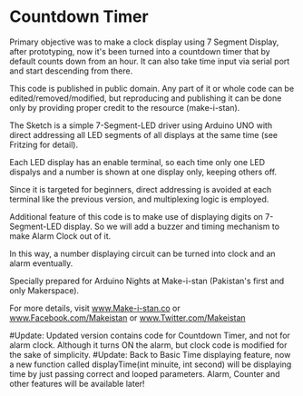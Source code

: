 # Countdown Timer
Primary objective was to make a clock display using 7 Segment Display, after prototyping, now it's been turned into a countdown timer that by default counts down from an hour. It can also take time input via serial port and start descending from there.

This code is published in public domain.
Any part of it or whole code can be edited/removed/modified, but reproducing and publishing it can be done only by providing proper credit to the resource (make-i-stan).

The Sketch is a simple 7-Segment-LED driver using Arduino UNO with direct addressing all LED segments of all displays at the same time (see Fritzing for detail).

Each LED display has an enable terminal, so each time only one LED dispalys and a number is shown at one display only, keeping others off.

Since it is targeted for beginners, direct addressing is avoided at each terminal like the previous version, and multiplexing logic is employed.

Additional feature of this code is to make use of displaying digits on 7-Segment-LED display. So we will add a buzzer and timing mechanism to make Alarm Clock out of it.

In this way, a number displaying circuit can be turned into clock and an alarm eventually.

Specially prepared for Arduino Nights at Make-i-stan (Pakistan's first and only Makerspace).

For more details, visit www.Make-i-stan.co or www.Facebook.com/Makeistan or www.Twitter.com/Makeistan


#Update:
Updated version contains code for Countdown Timer, and not for alarm clock. Although it turns ON the alarm, but clock code is modified for the sake of simplicity.
#Update:
Back to Basic Time displaying feature, now a new function called displayTime(int minuite, int second) will be displaying time by just passing correct and looped parameters. Alarm, Counter and other features will be available later!

